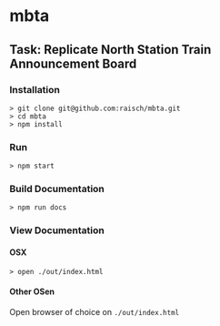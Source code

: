 # mbta

## Task: Replicate North Station Train Announcement Board

### Installation

```
> git clone git@github.com:raisch/mbta.git
> cd mbta
> npm install
```

### Run
```
> npm start
```

### Build Documentation

```
> npm run docs
```

### View Documentation

#### OSX

```
> open ./out/index.html
```

#### Other OSen

Open browser of choice on `./out/index.html`
